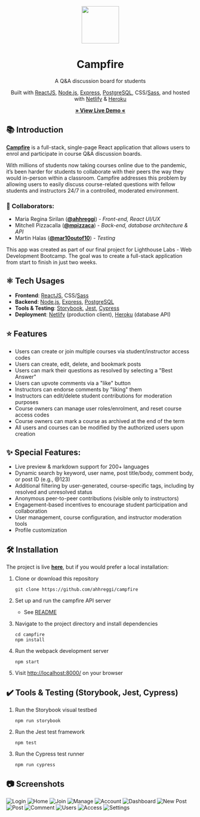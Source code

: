 <!-- TITLE -->
<div align="center">
<img src="public/images/campfire.png" width="100" />
<h1>Campfire</h1>
<p>A Q&A discussion board for students
</p>

<p>Built with <a href="https://reactjs.org/">ReactJS</a>, <a href="https://nodejs.org/en/">Node.js</a>, <a href="https://expressjs.com/">Express</a>, <a href="https://www.postgresql.org/">PostgreSQL</a>, CSS</a>/<a href="https://sass-lang.com/">Sass</a>, and hosted with <a href="https://www.netlify.com/">Netlify</a> & <a href="https://www.heroku.com/">Heroku</a></p>

<b><a href="https://ahhreggi-campfire.netlify.app/" target="_blank">
   » View Live Demo «
</a></b>
</div>

<!-- INTRODUCTION -->

## 📚 Introduction

<b>[Campfire](https://ahhreggi-campfire.netlify.app/)</b> is a full-stack, single-page React application that allows users to enrol and participate in course Q&A discussion boards.

With millions of students now taking courses online due to the pandemic, it’s been harder for students to collaborate with their peers the way they would in-person within a classroom. Campfire addresses this problem by allowing users to easily discuss course-related questions with fellow students and instructors 24/7 in a controlled, moderated environment.

### 🤝 **Collaborators**:
- Maria Regina Sirilan ([**@ahhreggi**](https://github.com/ahhreggi)) - *Front-end, React UI/UX*
- Mitchell Pizzacalla ([**@mpizzaca**](https://github.com/mpizzaca)) - *Back-end, database architecture & API*
- Martin Halas ([**@mar10outof10**](https://github.com/mar10outof10)) - *Testing*

This app was created as part of our final project for Lighthouse Labs - Web Development Bootcamp. The goal was to create a full-stack application from start to finish in just two weeks.

## ⚛️ Tech Usages

- <b>Frontend</b>: <a href="https://reactjs.org/">ReactJS</a>, CSS</a>/<a href="https://sass-lang.com/">Sass</a>
- <b>Backend</b>: <a href="https://nodejs.org/en/">Node.js</a>, <a href="https://expressjs.com/">Express</a>, <a href="https://www.postgresql.org/">PostgreSQL</a>
- <b>Tools & Testing</b>: <a href="https://storybook.js.org/">Storybook<a/>, <a href="https://jestjs.io/">Jest</a>, <a href="https://www.cypress.io/">Cypress</a>
- <b>Deployment</b>: <a href="https://www.netlify.com/">Netlify</a> (production client), <a href="https://www.heroku.com/">Heroku</a> (database API)

<!-- FEATURES -->
## ⭐ Features
- Users can create or join multiple courses via student/instructor access codes
- Users can create, edit, delete, and bookmark posts
- Users can mark their questions as resolved by selecting a "Best Answer"
- Users can upvote comments via a "like" button
- Instructors can endorse comments by "liking" them
- Instructors can edit/delete student contributions for moderation purposes
- Course owners can manage user roles/enrolment, and reset course access codes
- Course owners can mark a course as archived at the end of the term
- All users and courses can be modified by the authorized users upon creation
## ✨ Special Features:
   - Live preview & markdown support for 200+ languages
   - Dynamic search by keyword, user name, post title/body, comment body, or post ID (e.g., @123)
   - Additional filtering by user-generated, course-specific tags, including by resolved and unresolved status
   - Anonymous peer-to-peer contributions (visible only to instructors)
   - Engagement-based incentives to encourage student participation and collaboration
   - User management, course configuration, and instructor moderation tools
   - Profile customization


## 🛠 Installation

The project is live
<b><a href="https://ahhreggi-campfire.netlify.app/" target="_blank">here</a></b>, but if you would prefer a local installation:

1. Clone or download this repository
   ```
   git clone https://github.com/ahhreggi/campfire
   ```
2. Set up and run the campfire API server
   - See [README](https://github.com/ahhreggi/campfire-api)

5. Navigate to the project directory and install dependencies
   ```
   cd campfire
   npm install
   ```
6. Run the webpack development server
   ```
   npm start
   ```
7. Visit <a href="http://localhost:8000/">http://localhost:8000/</a> on your browser

## ✔️ Tools & Testing (Storybook, Jest, Cypress)

1. Run the Storybook visual testbed
   ```
   npm run storybook
   ```
2. Run the Jest test framework
   ```
   npm test
   ```
3. Run the Cypress test runner
   ```
   npm run cypress
   ```

## 📷 Screenshots
<img src="public/images/screenshots/login.png" alt="Login" />
<img src="public/images/screenshots/home.png" alt="Home" />
<img src="public/images/screenshots/join.png" alt="Join" />
<img src="public/images/screenshots/manage.png" alt="Manage" />
<img src="public/images/screenshots/account.png" alt="Account" />
<img src="public/images/screenshots/dashboard.png" alt="Dashboard" />
<img src="public/images/screenshots/newpost.png" alt="New Post" />
<img src="public/images/screenshots/post.png" alt="Post" />
<img src="public/images/screenshots/comment.png" alt="Comment" />
<img src="public/images/screenshots/users.png" alt="Users" />
<img src="public/images/screenshots/access.png" alt="Access" />
<img src="public/images/screenshots/settings.png" alt="Settings" />
